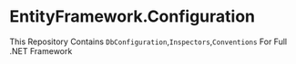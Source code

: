 # EntityFramework.Configuration
This Repository Contains `DbConfiguration`,`Inspectors`,`Conventions` For Full .NET Framework
